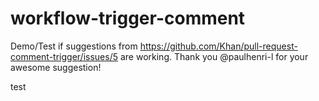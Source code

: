 # workflow-trigger-comment

Demo/Test if suggestions from https://github.com/Khan/pull-request-comment-trigger/issues/5 are working.
Thank you @paulhenri-l for your awesome suggestion!

test
